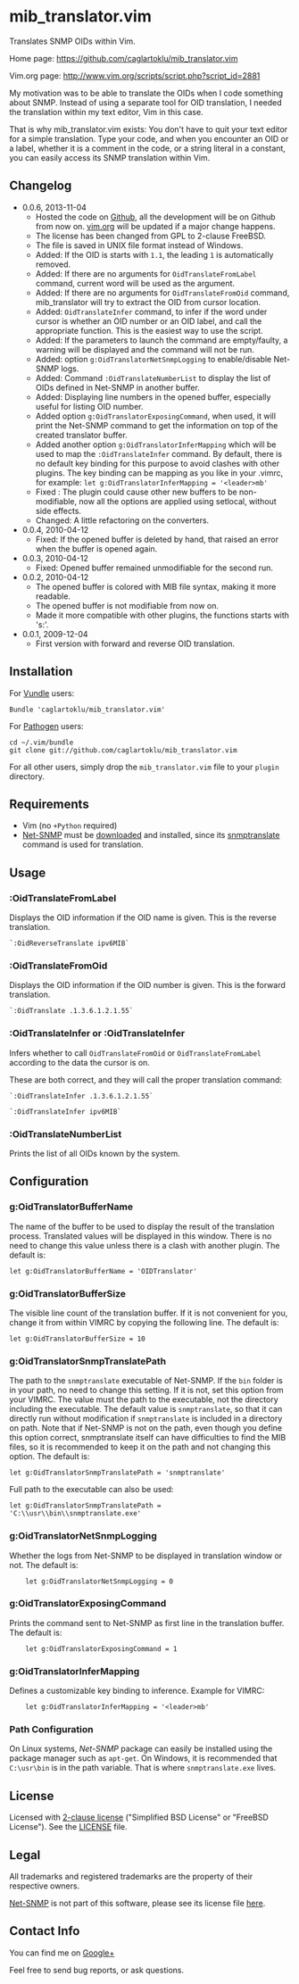 # mib_translator.vim

Translates SNMP OIDs within Vim.

Home page:
https://github.com/caglartoklu/mib_translator.vim

Vim.org page:
http://www.vim.org/scripts/script.php?script_id=2881

My motivation was to be able to translate the OIDs when I code something about SNMP.
Instead of using a separate tool for OID translation,
I needed the translation within my text editor, Vim in this case.

That is why mib_translator.vim exists:
You don't have to quit your text editor for a simple translation.
Type your code, and when you encounter an OID or a label,
whether it is a comment in the code, or a string literal
in a constant, you can easily access its SNMP translation within Vim.


## Changelog

- 0.0.6, 2013-11-04
  - Hosted the code on [Github](https://github.com),
    all the development will be on Github from now on.
    [vim.org](http://www.vim.org) will be updated if a major change happens.
  - The license has been changed from GPL to 2-clause FreeBSD.
  - The file is saved in UNIX file format instead of Windows.
  - Added: If the OID is starts with `1.1`, the leading `1` is
    automatically removed.
  - Added: If there are no arguments for `OidTranslateFromLabel` command,
    current word will be used as the argument.
  - Added: If there are no arguments for `OidTranslateFromOid` command,
    mib_translator will try to extract the OID from cursor location.
  - Added: `OidTranslateInfer` command, to infer if the word under cursor
    is whether an OID number or an OID label, and call the appropriate
    function. This is the easiest way to use the script.
  - Added: If the parameters to launch the command are empty/faulty,
    a warning will be displayed and the command will not be run.
  - Added: option `g:OidTranslatorNetSnmpLogging` to enable/disable
    Net-SNMP logs.
  - Added: Command `:OidTranslateNumberList` to display the list
    of OIDs defined in Net-SNMP in another buffer.
  - Added: Displaying line numbers in the opened buffer, especially
    useful for listing OID number.
  - Added option `g:OidTranslatorExposingCommand`, when used, it will print
    the Net-SNMP command to get the information on top of the created
    translator buffer.
  - Added another option `g:OidTranslatorInferMapping` which will be used
    to map the `:OidTranslateInfer` command. By default, there is no default
    key binding for this purpose to avoid clashes with other plugins.
    The key binding can be mapping as you like in your .vimrc, for example:
    `let g:OidTranslatorInferMapping = '<leader>mb'`
  - Fixed : The plugin could cause other new buffers to be non-modifiable,
    now all the options are applied using setlocal, without side effects.
  - Changed: A little refactoring on the converters.
- 0.0.4, 2010-04-12
  - Fixed: If the opened buffer is deleted by hand, that raised an error when the buffer is opened again.
- 0.0.3, 2010-04-12
  - Fixed: Opened buffer remained unmodifiable for the second run.
- 0.0.2, 2010-04-12
  - The opened buffer is colored with MIB file syntax, making it more readable.
  - The opened buffer is not modifiable from now on.
  - Made it more compatible with other plugins, the functions starts with 's:'.
- 0.0.1, 2009-12-04
  - First version with forward and reverse OID translation.


## Installation

For [Vundle](https://github.com/gmarik/vundle) users:

    Bundle 'caglartoklu/mib_translator.vim'

For [Pathogen](https://github.com/tpope/vim-pathogen) users:

    cd ~/.vim/bundle
    git clone git://github.com/caglartoklu/mib_translator.vim

For all other users, simply drop the `mib_translator.vim` file to your
`plugin` directory.


## Requirements

- Vim (no `+Python` required)
- [Net-SNMP](http://www.net-snmp.org) must be
  [downloaded](http://www.net-snmp.org/download.html)
  and installed, since its
  [snmptranslate](http://www.net-snmp.org/docs/man/snmptranslate.html)
  command is used for translation.


## Usage

### :OidTranslateFromLabel
Displays the OID information if the OID name is given. This is the reverse translation.

    `:OidReverseTranslate ipv6MIB`

### :OidTranslateFromOid
Displays the OID information if the OID number is given. This is the forward translation.

    `:OidTranslate .1.3.6.1.2.1.55`

### :OidTranslateInfer or :OidTranslateInfer
Infers whether to call `OidTranslateFromOid` or `OidTranslateFromLabel`
according to the data the cursor is on.

These are both correct, and they will call the proper translation command:

    `:OidTranslateInfer .1.3.6.1.2.1.55`

    `:OidTranslateInfer ipv6MIB`

### :OidTranslateNumberList
Prints the list of all OIDs known by the system.


## Configuration

### g:OidTranslatorBufferName
The name of the buffer to be used to display the
result of the translation process.
Translated values will be displayed in this window.
There is no need to change this value unless there is
a clash with another plugin.
The default is:

    let g:OidTranslatorBufferName = 'OIDTranslator'

### g:OidTranslatorBufferSize
The visible line count of the translation buffer.
If it is not convenient for you, change it
from within VIMRC by copying the following line.
The default is:

    let g:OidTranslatorBufferSize = 10

### g:OidTranslatorSnmpTranslatePath
The path to the `snmptranslate` executable of Net-SNMP.
If the `bin` folder is in your path, no need to change this setting.
If it is not, set this option from your VIMRC.
The value must the path to the executable, not the directory including the executable.
The default value is `snmptranslate`,
so that it can directly run without modification if `snmptranslate` is included in a directory on path.
Note that if Net-SNMP is not on the path, even though you define this option correct,
snmptranslate itself can have difficulties to find the MIB files,
so it is recommended to keep it on the path and not changing this option.
The default is:

    let g:OidTranslatorSnmpTranslatePath = 'snmptranslate'

Full path to the executable can also be used:

    let g:OidTranslatorSnmpTranslatePath = 'C:\\usr\\bin\\snmptranslate.exe'

### g:OidTranslatorNetSnmpLogging
Whether the logs from Net-SNMP to be displayed in
translation window or not.
The default is:

        let g:OidTranslatorNetSnmpLogging = 0

### g:OidTranslatorExposingCommand
Prints the command sent to Net-SNMP
as first line in the translation buffer.
The default is:

        let g:OidTranslatorExposingCommand = 1

### g:OidTranslatorInferMapping
Defines a customizable key binding to inference.
Example for VIMRC:

        let g:OidTranslatorInferMapping = '<leader>mb'

### Path Configuration
On Linux systems, *Net-SNMP* package can easily be installed using the
package manager such as `apt-get`.
On Windows, it is recommended that `C:\usr\bin` is in the path variable.
That is where `snmptranslate.exe` lives.


## License

Licensed with
[2-clause license](https://en.wikipedia.org/wiki/BSD_licenses#2-clause_license_.28.22Simplified_BSD_License.22_or_.22FreeBSD_License.22.29)
("Simplified BSD License" or "FreeBSD License").
See the
[LICENSE](https://github.com/caglartoklu/mib_translator.vim/blob/master/LICENSE) file.


## Legal

All trademarks and registered trademarks are the property of their respective owners.

[Net-SNMP](http://www.net-snmp.org/)
is not part of this software, please see its license file
[here](http://www.net-snmp.org/about/license.html).



## Contact Info
You can find me on
[Google+](https://plus.google.com/108566243864924912767/posts)

Feel free to send bug reports, or ask questions.
